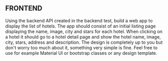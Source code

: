 ## FRONTEND
Using the backend API created in the backend test, build a web app to display the list of hotels.
The app should consist of an initial listing page displaying the name, image, city and stars for each hotel.
When clicking on a hotel it should go to a hotel detail page and show the hotel name, image, city, stars, address and description.
The design is completely up to you but don't worry too much about it, something very simple is fine. Feel free to use for example Material UI or bootstrap classes or any design template.
